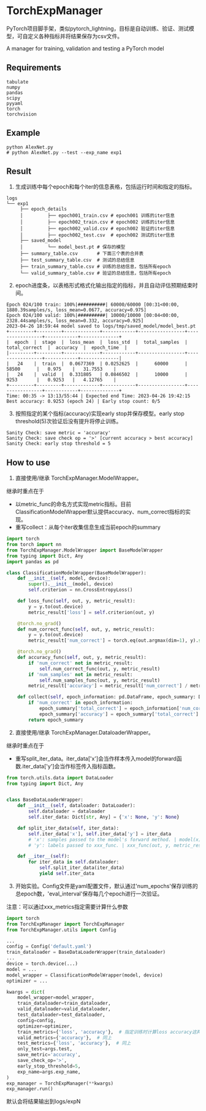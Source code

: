 # TorchExpManager

PyTorch项目脚手架，类似pytorch_lightning，目标是自动训练、验证、测试模型，可自定义各种指标并将结果保存为csv文件。

A manager for training, validation and testing a PyTorch model

## Requirements

```
tabulate
numpy
pandas
scipy
pyyaml
torch
torchvision
```

## Example

```shell
python AlexNet.py
# python AlexNet.py --test --exp_name exp1
```

## Result
1. 生成训练中每个epoch和每个iter的信息表格，包括运行时间和指定的指标。
```
logs
└── exp1
     ├── epoch_details
     │         ├── epoch001_train.csv # epoch001 训练的iter信息
     │         ├── epoch002_train.csv # epoch002 训练的iter信息
     │         ├── epoch002_valid.csv # epoch002 验证的iter信息
     │         ├── epoch002_test.csv  # epoch002 测试的iter信息
     ├── saved_model
     │         └── model_best.pt # 保存的模型
     ├── summary_table.csv       # 下面三个表的合并表
     ├── test_summary_table.csv  # 测试的总结信息
     ├── train_summary_table.csv # 训练的总结信息，包括所有epoch
     └── valid_summary_table.csv # 验证的总结信息，包括所有epoch
```
2. epoch进度条，以表格形式格式化输出指定的指标，并且自动评估预期结束时间。
```
Epoch 024/100 train: 100%|##########| 60000/60000 [00:31<00:00, 1880.39samples/s, loss_mean=0.0677, accuracy=0.975]
Epoch 024/100 valid: 100%|##########| 10000/10000 [00:04<00:00, 2328.44samples/s, loss_mean=0.332, accuracy=0.925]
2023-04-26 18:59:44 model saved to logs/tmp/saved_model/model_best.pt
+---------+---------+-------------+------------+-----------------+-----------------+------------+--------------+
|  epoch  |  stage  |  loss_mean  |  loss_std  |  total_samples  |  total_correct  |  accuracy  |  epoch_time  |
|---------+---------+-------------+------------+-----------------+-----------------+------------+--------------|
|   24    |  train  |  0.0677369  | 0.0252625  |      60000      |      58500      |   0.975    |   31.7553    |
|   24    |  valid  |  0.331805   | 0.0846502  |      10000      |      9253       |   0.9253   |   4.12765    |
+---------+---------+-------------+------------+-----------------+-----------------+------------+--------------+
Time: 00:35 -> 13:13/55:44 | Expected end Time: 2023-04-26 19:42:15
Best accuracy: 0.9253 (epoch 24) | Early stop count: 0/5
```
3. 按照指定的某个指标(accuracy)实现early stop并保存模型。early stop threshold(5)次验证后没有提升将停止训练。
```
Sanity Check: save metric = 'accuracy'
Sanity Check: save check op = '>' [current accuracy > best accuracy]
Sanity Check: early stop threshold = 5
```

## How to use

1. 直接使用/继承 TorchExpManager.ModelWrapper。

继承时重点在于
   
- 以metric_func的命名方式实现metric指标。目前ClassificationModelWrapper默认提供accuracy、num_correct指标的实现。
- 重写collect：从每个iter收集信息生成当前epoch的summary

```python
import torch
from torch import nn
from TorchExpManager.ModelWrapper import BaseModelWrapper
from typing import Dict, Any
import pandas as pd

class ClassificationModelWrapper(BaseModelWrapper):
    def __init__(self, model, device):
        super().__init__(model, device)
        self.criterion = nn.CrossEntropyLoss()

    def loss_func(self, out, y, metric_result):
        y = y.to(out.device)
        metric_result['loss'] = self.criterion(out, y)

    @torch.no_grad()
    def num_correct_func(self, out, y, metric_result):
        y = y.to(out.device)
        metric_result['num_correct'] = torch.eq(out.argmax(dim=1), y).sum()

    @torch.no_grad()
    def accuracy_func(self, out, y, metric_result):
        if 'num_correct' not in metric_result:
            self.num_correct_func(out, y, metric_result)
        if 'num_samples' not in metric_result:
            self.num_samples_func(out, y, metric_result)
        metric_result['accuracy'] = metric_result['num_correct'] / metric_result['num_samples']

    def collect(self, epoch_information: pd.DataFrame, epoch_summary: Dict[str, Any]) -> Dict[str, Any]:
        if 'num_correct' in epoch_information:
            epoch_summary['total_correct'] = epoch_information['num_correct'].sum()
            epoch_summary['accuracy'] = epoch_summary['total_correct'] / epoch_summary['total_samples']
        return epoch_summary
```

2. 直接使用/继承 TorchExpManager.DataloaderWrapper。

继承时重点在于
- 重写split_iter_data。iter_data['x']会当作样本传入model的forward函数.iter_data['y']会当作标签传入指标函数。

```python
from torch.utils.data import DataLoader
from typing import Dict, Any


class BaseDataLoaderWrapper:
    def __init__(self, dataloader: DataLoader):
        self.dataloader = dataloader
        self.iter_data: Dict[str, Any] = {'x': None, 'y': None}

    def split_iter_data(self, iter_data):
        self.iter_data['x'], self.iter_data['y'] = iter_data
        # 'x': samples passed to the model's forward method. | model(x)
        # 'y': labels passed to xxx_func. | xxx_func(out, y, metric_result)

    def __iter__(self):
        for iter_data in self.dataloader:
            self.split_iter_data(iter_data)
            yield self.iter_data
```

3. 开始实验。Config文件是yaml配置文件，默认通过'num_epochs'保存训练的总epoch数，'eval_interval'保存每几个epoch进行一次验证。

注意：可以通过xxx_metrics指定需要计算什么参数

```python
import torch
from TorchExpManager import TorchExpManager
from TorchExpManager.utils import Config

...
config = Config('default.yaml')
train_dataloader = BaseDataLoaderWrapper(train_dataloader)
...
device = torch.device(...)
model = ...
model_wrapper = ClassificationModelWrapper(model, device)
optimizer = ...

kwargs = dict(
    model_wrapper=model_wrapper,
    train_dataloader=train_dataloader,
    valid_dataloader=valid_dataloader,
    test_dataloader=test_dataloader,
    config=config,
    optimizer=optimizer,
    train_metrics={'loss', 'accuracy'},  # 指定训练时计算loss accuracy这两个指标
    valid_metrics={'accuracy'},  # 同上
    test_metrics={'loss', 'accuracy'},  # 同上
    only_test=args.test,
    save_metric='accuracy',
    save_check_op='>',
    early_stop_threshold=5,
    exp_name=args.exp_name,
)
exp_manager = TorchExpManager(**kwargs)
exp_manager.run()
```

默认会将结果输出到logs/expN
